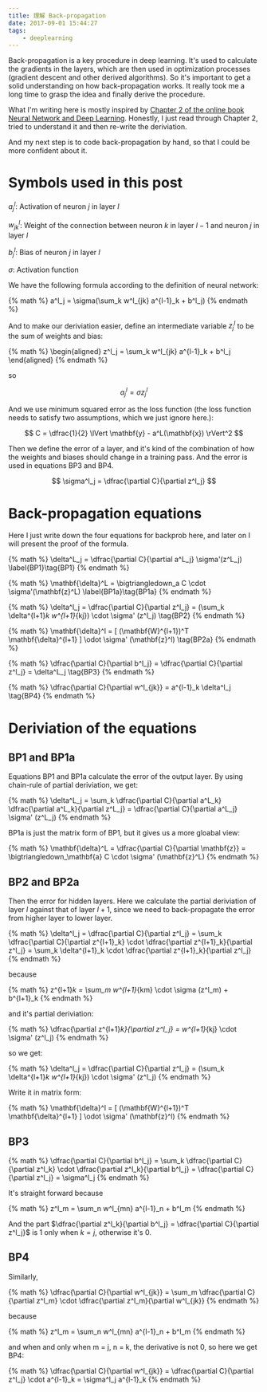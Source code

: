 ```yaml
---
title: 理解 Back-propagation
date: 2017-09-01 15:44:27
tags:
    - deeplearning
---
```


Back-propagation is a key procedure in deep learning. It's used to calculate the gradients in the layers, which are then used in optimization processes (gradient descent and other derived algorithms). So it's important to get a solid understanding on how back-propagation works. It really took me a long time to grasp the idea and finally derive the procedure.

What I'm writing here is mostly inspired by [Chapter 2 of the online book Neural Network and Deep Learning](http://neuralnetworksanddeeplearning.com/chap2.html). Honestly, I just read through Chapter 2, tried to understand it and then re-write the deriviation.

And my next step is to code back-propagation by hand, so that I could be more confident about it.

<!--more-->

# Symbols used in this post

$a^l_j$: Activation of neuron $j$ in layer $l$

$w^l_{jk}$: Weight of the connection between neuron $k$ in layer $l-1$ and neuron $j$ in layer $l$

$b^l_j$: Bias of neuron $j$ in layer $l$

$\sigma$: Activation function

We have the following formula according to the definition of neural network:

{% math %}
a^l_j = \sigma(\sum_k w^l_{jk} a^{l-1}_k + b^l_j)
{% endmath %}

And to make our deriviation easier, define an intermediate variable $z^l_j$ to be the sum of weights and bias:

{% math %}
\begin{aligned}
z^l_j = \sum_k w^l_{jk} a^{l-1}_k + b^l_j
\end{aligned}
{% endmath %}

so

$$
a^l_j = \sigma z^l_j
$$

And we use minimum squared error as the loss function (the loss function needs to satisfy two assumptions, which we just ignore here.):

$$
C = \dfrac{1}{2} \lVert \mathbf{y} - a^L(\mathbf{x}) \rVert^2
$$

Then we define the error of a layer, and it's kind of the combination of how the weights and biases should change in a training pass. And the error is used in equations BP3 and BP4.

$$
\sigma^l_j = \dfrac{\partial C}{\partial z^l_j}
$$

# Back-propagation equations

Here I just write down the four equations for backprob here, and later on I will present the proof of the formula.

{% math %}
\delta^L_j = \dfrac{\partial C}{\partial a^L_j} \sigma'(z^L_j) \label{BP1}\tag{BP1}
{% endmath %}

{% math %}
\mathbf{\delta}^L = \bigtriangledown_a C \cdot \sigma'(\mathbf{z}^L) \label{BP1a}\tag{BP1a}
{% endmath %}

{% math %}
\delta^l_j = \dfrac{\partial C}{\partial z^l_j} = (\sum_k \delta^{l+1}_k w^{l+1}_{kj}) \cdot \sigma' (z^l_j) \tag{BP2}
{% endmath %}

{% math %}
\mathbf{\delta}^l = [ (\mathbf{W}^{l+1})^T \mathbf{\delta}^{l+1} ] \odot \sigma' (\mathbf{z}^l) \tag{BP2a}
{% endmath %}

{% math %}
\dfrac{\partial C}{\partial b^l_j} = \dfrac{\partial C}{\partial z^l_j} = \delta^L_j \tag{BP3}
{% endmath %}

{% math %}
\dfrac{\partial C}{\partial w^l_{jk}} = a^{l-1}_k \delta^l_j \tag{BP4}
{% endmath %}

# Deriviation of the equations

## BP1 and BP1a

Equations BP1 and BP1a calculate the error of the output layer. By using chain-rule of partial deriviation, we get:

{% math %}
\delta^L_j = \sum_k \dfrac{\partial C}{\partial a^L_k} \dfrac{\partial a^L_k}{\partial z^L_j} = \dfrac{\partial C}{\partial a^L_j} \sigma' (z^L_j)
{% endmath %}

BP1a is just the matrix form of BP1, but it gives us a more gloabal view:

{% math %}
\mathbf{\delta}^L = \dfrac{\partial C}{\partial \mathbf{z}} = \bigtriangledown_\mathbf{a} C \cdot \sigma' (\mathbf{z}^L)
{% endmath %}

## BP2 and BP2a

Then the error for hidden layers. Here we calculate the partial deriviation of layer $l$ against that of layer $l+1$, since we need to back-propagate the error from higher layer to lower layer.

{% math %}
\delta^l_j = \dfrac{\partial C}{\partial z^l_j} = \sum_k \dfrac{\partial C}{\partial z^{l+1}_k} \cdot \dfrac{\partial z^{l+1}_k}{\partial z^l_j} = \sum_k \delta^{l+1}_k \cdot \dfrac{\partial z^{l+1}_k}{\partial z^l_j}
{% endmath %}

because

{% math %}
z^{l+1}_k = \sum_m w^{l+1}_{km} \cdot \sigma (z^l_m) + b^{l+1}_k
{% endmath %}

and it's partial deriviation:

{% math %}
\dfrac{\partial z^{l+1}_k}{\partial z^l_j} = w^{l+1}_{kj} \cdot \sigma' (z^l_j)
{% endmath %}

so we get:

{% math %}
\delta^l_j = \dfrac{\partial C}{\partial z^l_j} = (\sum_k \delta^{l+1}_k w^{l+1}_{kj}) \cdot \sigma' (z^l_j)
{% endmath %}

Write it in matrix form:

{% math %}
\mathbf{\delta}^l = [ (\mathbf{W}^{l+1})^T \mathbf{\delta}^{l+1} ] \odot \sigma' (\mathbf{z}^l)
{% endmath %}

## BP3

{% math %}
\dfrac{\partial C}{\partial b^l_j} = \sum_k \dfrac{\partial C}{\partial z^l_k} \cdot \dfrac{\partial z^l_k}{\partial b^l_j} = \dfrac{\partial C}{\partial z^l_j} = \sigma^l_j
{% endmath %}

It's straight forward because

{% math %}
z^l_m = \sum_n w^l_{mn} a^{l-1}_n + b^l_m
{% endmath %}

And the part $\dfrac{\partial z^l_k}{\partial b^l_j} = \dfrac{\partial C}{\partial z^l_j}$ is 1 only when $k = j$, otherwise it's 0.

## BP4

Similarly,

{% math %}
\dfrac{\partial C}{\partial w^l_{jk}} = \sum_m \dfrac{\partial C}{\partial z^l_m} \cdot \dfrac{\partial z^l_m}{\partial w^l_{jk}}
{% endmath %}

because

{% math %}
z^l_m = \sum_n w^l_{mn} a^{l-1}_n + b^l_m
{% endmath %}

and when and only when m = j, n = k, the derivative is not 0, so here we get BP4:

{% math %}
\dfrac{\partial C}{\partial w^l_{jk}} = \dfrac{\partial C}{\partial z^l_j} \cdot a^{l-1}_k = \sigma^l_j a^{l-1}_k
{% endmath %}
